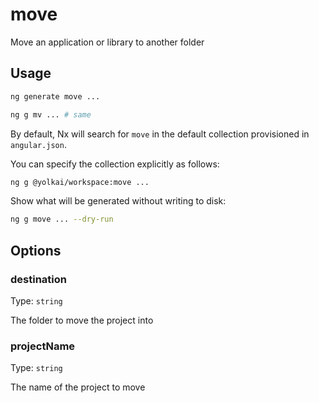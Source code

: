 # move

Move an application or library to another folder

## Usage

```bash
ng generate move ...
```

```bash
ng g mv ... # same
```

By default, Nx will search for `move` in the default collection provisioned in `angular.json`.

You can specify the collection explicitly as follows:

```bash
ng g @yolkai/workspace:move ...
```

Show what will be generated without writing to disk:

```bash
ng g move ... --dry-run
```

## Options

### destination

Type: `string`

The folder to move the project into

### projectName

Type: `string`

The name of the project to move
